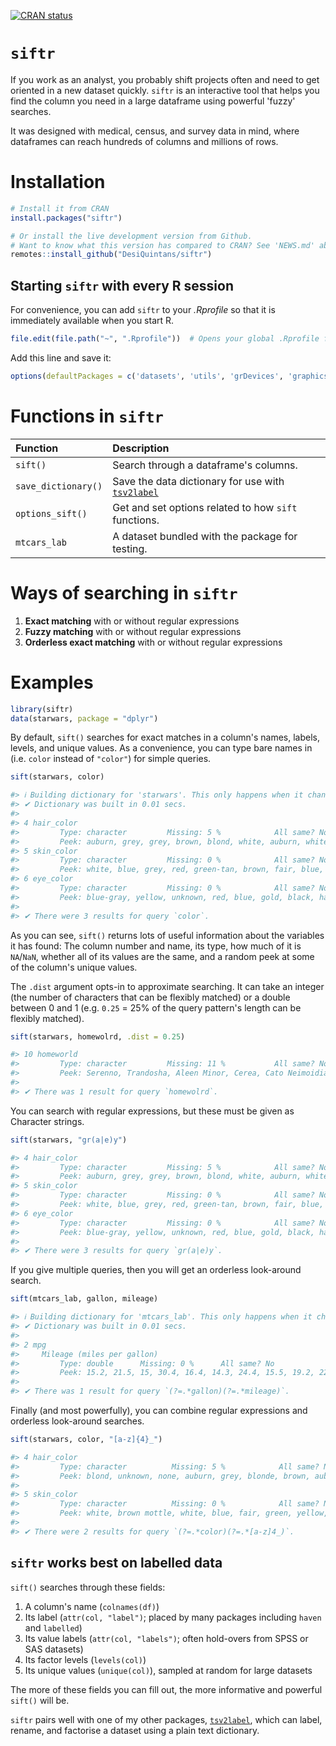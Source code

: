 <!-- badges: start -->
[![CRAN status](https://www.r-pkg.org/badges/version/siftr)](https://CRAN.R-project.org/package=siftr)
<!-- badges: end -->



# `siftr`

If you work as an analyst, you probably shift projects often and need to get oriented in a new dataset quickly. `siftr` is an interactive tool that helps you find the column you need in a large dataframe using powerful 'fuzzy' searches.

It was designed with medical, census, and survey data in mind, where dataframes can reach hundreds of columns and millions of rows.



# Installation

``` r
# Install it from CRAN
install.packages("siftr")

# Or install the live development version from Github.
# Want to know what this version has compared to CRAN? See 'NEWS.md' above.
remotes::install_github("DesiQuintans/siftr")
```


## Starting `siftr` with every R session

For convenience, you can add `siftr` to your _.Rprofile_ so that it is immediately available when you start R.

``` r
file.edit(file.path("~", ".Rprofile"))  # Opens your global .Rprofile for editing.
```

Add this line and save it:

``` r
options(defaultPackages = c('datasets', 'utils', 'grDevices', 'graphics', 'stats', 'methods', 'siftr'))
```



# Functions in `siftr`

| Function         | Description                                          |
|:-----------------|:-----------------------------------------------------|
| `sift()`         | Search through a dataframe's columns.                |
| `save_dictionary()` | Save the data dictionary for use with [`tsv2label`][1] |
| `options_sift()` | Get and set options related to how `sift` functions. |
| `mtcars_lab`     | A dataset bundled with the package for testing.      |



# Ways of searching in `siftr`

1. **Exact matching** with or without regular expressions
2. **Fuzzy matching** with or without regular expressions
3. **Orderless exact matching** with or without regular expressions 



# Examples

``` r
library(siftr)
data(starwars, package = "dplyr")
```

By default, `sift()` searches for exact matches in a column's names, labels, levels, and unique values. As a convenience, you can type bare names in (i.e. `color` instead of `"color"`) for simple queries.

``` r
sift(starwars, color)

#> ℹ Building dictionary for 'starwars'. This only happens when it changes.
#> ✔ Dictionary was built in 0.01 secs.
#> 
#> 4 hair_color
#>         Type: character         Missing: 5 %            All same? No            
#>         Peek: auburn, grey, grey, brown, blond, white, auburn, white, …
#> 5 skin_color
#>         Type: character         Missing: 0 %            All same? No            
#>         Peek: white, blue, grey, red, green-tan, brown, fair, blue, ye…
#> 6 eye_color
#>         Type: character         Missing: 0 %            All same? No            
#>         Peek: blue-gray, yellow, unknown, red, blue, gold, black, haze…
#> 
#> ✔ There were 3 results for query `color`.
```

As you can see, `sift()` returns lots of useful information about the variables it has found: The column number and name, its type, how much of it is `NA`/`NaN`, whether all of its values are the same, and a random peek at some of the column's unique values.

The `.dist` argument opts-in to approximate searching. It can take an integer (the number of characters that can be flexibly matched) or a double between 0 and 1 (e.g. `0.25` = 25% of the query pattern's length can be flexibly matched).

``` r
sift(starwars, homewolrd, .dist = 0.25)

#> 10 homeworld
#>         Type: character         Missing: 11 %           All same? No            
#>         Peek: Serenno, Trandosha, Aleen Minor, Cerea, Cato Neimoidia, …
#> 
#> ✔ There was 1 result for query `homewolrd`.
```

You can search with regular expressions, but these must be given as Character strings.

``` r
sift(starwars, "gr(a|e)y")

#> 4 hair_color
#>         Type: character         Missing: 5 %            All same? No            
#>         Peek: auburn, grey, grey, brown, blond, white, auburn, white, …
#> 5 skin_color
#>         Type: character         Missing: 0 %            All same? No            
#>         Peek: white, blue, grey, red, green-tan, brown, fair, blue, ye…
#> 6 eye_color
#>         Type: character         Missing: 0 %            All same? No            
#>         Peek: blue-gray, yellow, unknown, red, blue, gold, black, haze…
#> 
#> ✔ There were 3 results for query `gr(a|e)y`.
```

If you give multiple queries, then you will get an orderless look-around search.

``` r
sift(mtcars_lab, gallon, mileage)

#> ℹ Building dictionary for 'mtcars_lab'. This only happens when it changes.
#> ✔ Dictionary was built in 0.01 secs.
#> 
#> 2 mpg
#>     Mileage (miles per gallon)
#>         Type: double      Missing: 0 %      All same? No                        
#>         Peek: 15.2, 21.5, 15, 30.4, 16.4, 14.3, 24.4, 15.5, 19.2, 22.8…
#> 
#> ✔ There was 1 result for query `(?=.*gallon)(?=.*mileage)`.
```

Finally (and most powerfully), you can combine regular expressions and orderless look-around searches.

``` r
sift(starwars, color, "[a-z]{4}_")

#> 4 hair_color
#>         Type: character          Missing: 5 %            All same? No             
#>         Peek: blond, unknown, none, auburn, grey, blonde, brown, auburn,…
#> 
#> 5 skin_color
#>         Type: character          Missing: 0 %            All same? No             
#>         Peek: white, brown mottle, white, blue, fair, green, yellow, blu…
#> 
#> ✔ There were 2 results for query `(?=.*color)(?=.*[a-z]4_)`.
```


## `siftr` works best on labelled data

`sift()` searches through these fields:

1.  A column's name (`colnames(df)`)
2.  Its label (`attr(col, "label")`; placed by many packages including `haven` and `labelled`)
3.  Its value labels (`attr(col, "labels")`; often hold-overs from SPSS or SAS datasets)
4.  Its factor levels (`levels(col)`)
5.  Its unique values (`unique(col)`), sampled at random for large datasets

The more of these fields you can fill out, the more informative and powerful `sift()` will be.

`siftr` pairs well with one of my other packages, [`tsv2label`][1], which can label, rename, and factorise a dataset using a plain text dictionary.




[1]: https://github.com/DesiQuintans/tsv2label
